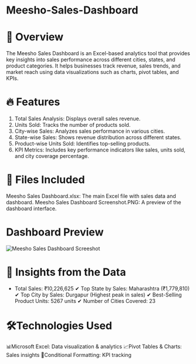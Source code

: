 # Meesho-Sales-Dashboard
# 📌 Overview
The Meesho Sales Dashboard is an Excel-based analytics tool that provides key insights into sales performance across different cities, states, and product categories. It helps businesses track revenue, sales trends, and market reach using data visualizations such as charts, pivot tables, and KPIs.
# 🔥 Features
1. Total Sales Analysis: Displays overall sales revenue.
2. Units Sold: Tracks the number of products sold.
3. City-wise Sales: Analyzes sales performance in various cities.
4. State-wise Sales: Shows revenue distribution across different states.
5. Product-wise Units Sold: Identifies top-selling products.
6. KPI Metrics: Includes key performance indicators like sales, units sold, and city coverage percentage.
  # 📂 Files Included
Meesho Sales Dashboard.xlsx: The main Excel file with sales data and dashboard.
Meesho Sales Dashboard Screenshot.PNG: A preview of the dashboard interface.
   # Dashboard Preview
   ![Meesho Sales Dashboard Screeshot](https://github.com/user-attachments/assets/4d736bfc-15e1-43ed-bce7-39be8ba70f98)
   # 🎯 Insights from the Data
   * Total Sales: ₹10,226,625
✔ Top State by Sales: Maharashtra (₹1,779,810)
✔ Top City by Sales: Durgapur (Highest peak in sales)
✔ Best-Selling Product Units: 5267 units
✔ Number of Cities Covered: 23
 # 🛠️Technologies Used
 📊Microsoft Excel: Data visualization & analytics
 📈Pivot Tables & Charts: Sales insights
 🎨Conditional Formatting: KPI tracking

   
